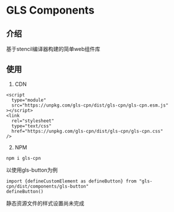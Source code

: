 # GLS Components

## 介绍
基于stencil编译器构建的简单web组件库

## 使用

1.  CDN
```
<script
  type="module"
  src="https://unpkg.com/gls-cpn/dist/gls-cpn/gls-cpn.esm.js"
></script>
<link
  rel="stylesheet"
  type="text/css"
  href="https://unpkg.com/gls-cpn/dist/gls-cpn/gls-cpn.css"
/>
```

2.  NPM
```
npm i gls-cpn
```
以使用gls-button为例
```
import {defineCustomElement as defineButton} from "gls-cpn/dist/components/gls-button"
defineButton()
```
静态资源文件的样式设置尚未完成

